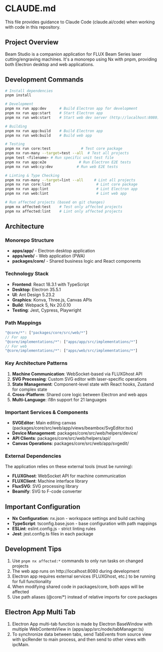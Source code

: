 # CLAUDE.md

This file provides guidance to Claude Code (claude.ai/code) when working with code in this repository.

## Project Overview

Beam Studio is a companion application for FLUX Beam Series laser cutting/engraving machines. It's a monorepo using Nx with pnpm, providing both Electron desktop and web applications.

## Development Commands

```bash
# Install dependencies
pnpm install

# Development
pnpm nx run app:dev      # Build Electron app for development
pnpm nx run app:start    # Start Electron app
pnpm nx run web:start    # Start web dev server (http://localhost:8080)

# Building
pnpm nx run app:build    # Build Electron app
pnpm nx run web:build    # Build web app

# Testing
pnpm nx run core:test              # Test core package
pnpm nx run-many --target=test --all  # Test all projects
pnpm test <filename> # Run specific unit test file
pnpm nx run app:e2e               # Run Electron E2E tests
pnpm nx run web:cy:dev           # Run web E2E tests

# Linting & Type Checking
pnpm nx run-many --target=lint --all     # Lint all projects
pnpm nx run core:lint                     # Lint core package
pnpm nx run app:lint                      # Lint Electron app
pnpm nx run web:lint                      # Lint web app

# Run affected projects (based on git changes)
pnpm nx affected:test    # Test only affected projects
pnpm nx affected:lint    # Lint only affected projects
```

## Architecture

### Monorepo Structure
- **apps/app/** - Electron desktop application
- **apps/web/** - Web application (PWA)
- **packages/core/** - Shared business logic and React components

### Technology Stack
- **Frontend**: React 18.3.1 with TypeScript
- **Desktop**: Electron 35.5.1
- **UI**: Ant Design 5.23.2
- **Graphics**: Konva, Three.js, Canvas APIs
- **Build**: Webpack 5, Nx 20.0.10
- **Testing**: Jest, Cypress, Playwright

### Path Mappings
```typescript
"@core/*": ["packages/core/src/web/*"]
// For app
"@core/implementations/*": ["apps/app/src/implementations/*"] 
// For web
"@core/implementations/*": ["apps/web/src/implementations/*"] 
```

### Key Architecture Patterns

1. **Machine Communication**: WebSocket-based via FLUXGhost API
2. **SVG Processing**: Custom SVG editor with laser-specific operations
3. **State Management**: Component-level state with React hooks, Zustand for complex state
4. **Cross-Platform**: Shared core logic between Electron and web apps
5. **Multi-Language**: i18n support for 21 languages

### Important Services & Components

- **SVGEditor**: Main editing canvas (packages/core/src/web/app/views/beambox/SvgEditor.tsx)
- **Device Management**: packages/core/src/web/helpers/device/
- **API Clients**: packages/core/src/web/helpers/api/
- **Canvas Operations**: packages/core/src/web/app/svgedit/

### External Dependencies

The application relies on these external tools (must be running):
- **FLUXGhost**: WebSocket API for machine communication
- **FLUXClient**: Machine interface library
- **FluxSVG**: SVG processing library
- **Beamify**: SVG to F-code converter

## Important Configuration

- **Nx Configuration**: nx.json - workspace settings and build caching
- **TypeScript**: tsconfig.base.json - base configuration with path mappings
- **ESLint**: eslint.config.js - strict linting rules
- **Jest**: jest.config.ts files in each package

## Development Tips

1. Use `pnpm nx affected:*` commands to only run tasks on changed projects
2. The web app runs on http://localhost:8080 during development
3. Electron app requires external services (FLUXGhost, etc.) to be running for full functionality
4. When modifying shared code in packages/core, both apps will be affected
5. Use path aliases (@core/*) instead of relative imports for core packages

## Electron App Multi Tab

1. Electron App multi-tab function is made by Electron BaseWindow with multiple WebContentsView in (apps/app/src/node/tabManager.ts)
2. To synchronize data between tabs, send TabEvents from source view with ipcRender to main process, and then send to other views with ipcMain.

